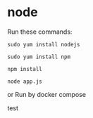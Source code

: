 # node
Run these commands:


`sudo yum install nodejs`


`sudo yum install npm`


`npm install`

`node app.js`

or Run by docker compose

test
